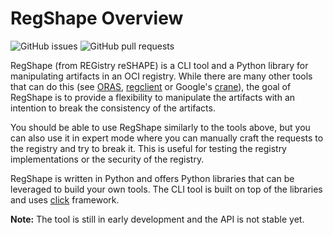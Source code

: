 # RegShape Overview

![GitHub issues](https://img.shields.io/github/issues-raw/toddysm/regshape?link=https%3A%2F%2Fgithub.com%2Ftoddysm%2Fregshape%2Fissues)
 ![GitHub pull requests](https://img.shields.io/github/issues-pr-raw/toddysm/regshape?link=https%3A%2F%2Fgithub.com%2Ftoddysm%2Fregshape%2Fpulls)

RegShape (from REGistry reSHAPE) is a CLI tool and a Python library for manipulating 
artifacts in an OCI registry. While there are many other tools that can do this
(see [ORAS](https://oras.land), [regclient](https://github.com/regclient/regclient)
or Google's [crane](https://github.com/google/go-containerregistry/tree/main/cmd/crane)), 
the goal of RegShape is to provide a flexibility to manipulate the artifacts with 
an intention to break the consistency of the artifacts.

You should be able to use RegShape similarly to the tools above, but you can also
use it in expert mode where you can manually craft the requests to the registry
and try to break it. This is useful for testing the registry implementations or
the security of the registry.

RegShape is written in Python and offers Python libraries that can be leveraged 
to build your own tools. The CLI tool is built on top of the libraries and uses
[click](https://click.palletsprojects.com/) framework.

**Note:** The tool is still in early development and the API is not stable yet.